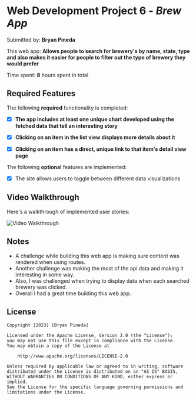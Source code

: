 # Web Development Project 6 - *Brew App*

Submitted by: **Bryan Pineda**

This web app: **Allows people to search for brewery's by name, state, type and also makes it easier for people to filter out the type of brewery they would prefer**

Time spent: **8** hours spent in total

## Required Features

The following **required** functionality is completed:

- [x] **The app includes at least one unique chart developed using the fetched data that tell an interesting story**
- [x] **Clicking on an item in the list view displays more details about it**
- [x] **Clicking on an item has a direct, unique link to that item's detail view page**


The following **optional** features are implemented:

- [x] The site allows users to toggle between different data visualizations

## Video Walkthrough

Here's a walkthrough of implemented user stories:

<img src='https://media.giphy.com/media/v1.Y2lkPTc5MGI3NjExOGduMXk1bHBmM2NpcTA2OWU5NWxvYmNidWNsODFybjl5aDMyNnZpeiZlcD12MV9pbnRlcm5hbF9naWZfYnlfaWQmY3Q9Zw/MIdzojFDfOvgNm5jNn/giphy.gif' title='Video Walkthrough' width='' alt='Video Walkthrough' />

## Notes

- A challenge while building this web app is making sure content was rendered when using routes.
- Another challenge was making the most of the api data and making it interesting in some way.
- Also, I was challenged when trying to display data when each searched brewery was clicked.
- Overall I had a great time building this web app.

## License

    Copyright [2023] [Bryan Pineda]

    Licensed under the Apache License, Version 2.0 (the "License");
    you may not use this file except in compliance with the License.
    You may obtain a copy of the License at

        http://www.apache.org/licenses/LICENSE-2.0

    Unless required by applicable law or agreed to in writing, software
    distributed under the License is distributed on an "AS IS" BASIS,
    WITHOUT WARRANTIES OR CONDITIONS OF ANY KIND, either express or implied.
    See the License for the specific language governing permissions and
    limitations under the License.
